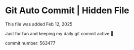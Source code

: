 # Git Auto Commit | Hidden File

This file was added Feb 12, 2025

Just for fun and keeping my daily git commit active 🤪

commit number: 563477
